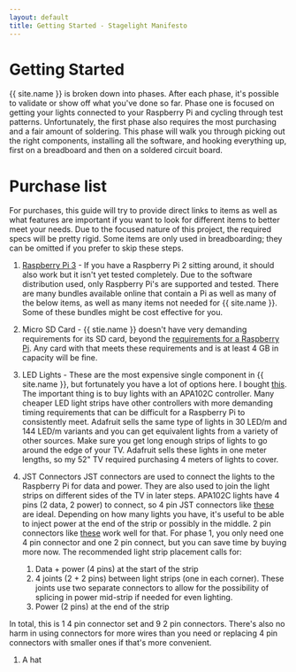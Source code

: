 ```yaml
---
layout: default
title: Getting Started - Stagelight Manifesto
---
```


Getting Started
===============
{{ site.name }} is broken down into phases. After each phase, it's possible to validate or show off what you've
done so far. Phase one is focused on getting your lights connected to your Raspberry Pi and cycling through test patterns.
Unfortunately, the first phase also requires the most purchasing and a fair amount of soldering. This phase will walk you
through picking out the right components, installing all the software, and hooking everything up, first on a breadboard
and then on a soldered circuit board.

# Purchase list
For purchases, this guide will try to provide direct links to items as well as what features are important if you want
to look for different items to better meet your needs. Due to the focused nature of this project, the required specs will
be pretty rigid. Some items are only used in breadboarding; they can be omitted if you prefer to skip these steps.

1. [Raspberry Pi 3](https://www.adafruit.com/products/3055) -
If you have a Raspberry Pi 2 sitting around, it should also work but it isn't yet tested completely. Due to the software
distribution used, only Raspberry Pi's are supported and tested. There are many bundles available online that contain
a Pi as well as many of the below items, as well as many items not needed for {{ site.name }}.
Some of these bundles might be cost effective for you.

1. Micro SD Card -
{{ stie.name }} doesn't have very demanding requirements for its SD card, beyond the 
[requirements for a Raspberry Pi](https://www.raspberrypi.org/documentation/installation/sd-cards.md).
Any card with that meets these requirements and is at least 4 GB in capacity will be fine.

1. LED Lights -
These are the most expensive single component in {{ site.name }}, but fortunately you have a lot of options here. I bought
 [this](https://www.adafruit.com/products/2240). The important thing is to buy lights with an APA102C controller.
Many cheaper LED light strips have other controllers with more demanding timing requirements that can
be difficult for a Raspberry Pi to consistently meet.
Adafruit sells the same type of lights in 30 LED/m and 144 LED/m variants and you can get equivalent lights from a variety
of other sources. Make sure you get long enough strips of lights to go around the edge of your TV. Adafruit sells
these lights in one meter lengths, so my 52" TV required purchasing 4 meters of lights to cover.

1. JST Connectors
JST connectors are used to connect the lights to the Raspberry Pi for data and power. They are also used to join the light
strips on different sides of the TV in later steps. APA102C lights have 4 pins (2 data, 2 power) to connect, so 4 pin JST
connectors like [these](https://www.adafruit.com/products/578) are ideal. Depending on how many lights you have, it's useful
to be able to inject power at the end of the strip or possibly in the middle. 2 pin connectors like [these](https://www.adafruit.com/products/2880)
work well for that. For phase 1, you only need one 4 pin connector and one 2 pin connect, but you can save time by buying more now.
The recommended light strip placement calls for:
    1. Data + power (4 pins) at the start of the strip
    1. 4 joints (2 + 2 pins) between light strips (one in each corner). These joints use two separate connectors to allow
    for the possibility of splicing in power mid-strip if needed for even lighting.
    1. Power (2 pins) at the end of the strip

In total, this is 1 4 pin connector set and 9 2 pin connectors.
There's also no harm in using connectors for more wires than you need or replacing 4 pin connectors with smaller ones if that's more convenient.

1. A hat
